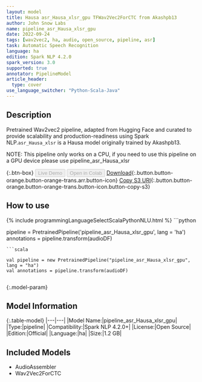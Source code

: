 ```yaml
---
layout: model
title: Hausa asr_Hausa_xlsr_gpu TFWav2Vec2ForCTC from Akashpb13
author: John Snow Labs
name: pipeline_asr_Hausa_xlsr_gpu
date: 2022-09-24
tags: [wav2vec2, ha, audio, open_source, pipeline, asr]
task: Automatic Speech Recognition
language: ha
edition: Spark NLP 4.2.0
spark_version: 3.0
supported: true
annotator: PipelineModel
article_header:
  type: cover
use_language_switcher: "Python-Scala-Java"
---
```


## Description

Pretrained Wav2vec2  pipeline, adapted from Hugging Face and curated to provide scalability and production-readiness using Spark NLP.`asr_Hausa_xlsr` is a Hausa model originally trained by Akashpb13.

NOTE: This pipeline only works on a CPU, if you need to use this pipeline on a GPU device please use pipeline_asr_Hausa_xlsr

{:.btn-box}
<button class="button button-orange" disabled>Live Demo</button>
<button class="button button-orange" disabled>Open in Colab</button>
[Download](https://s3.amazonaws.com/auxdata.johnsnowlabs.com/public/models/pipeline_asr_Hausa_xlsr_gpu_ha_4.2.0_3.0_1664043795781.zip){:.button.button-orange.button-orange-trans.arr.button-icon}
[Copy S3 URI](s3://auxdata.johnsnowlabs.com/public/models/pipeline_asr_Hausa_xlsr_gpu_ha_4.2.0_3.0_1664043795781.zip){:.button.button-orange.button-orange-trans.button-icon.button-copy-s3}

## How to use



<div class="tabs-box" markdown="1">
{% include programmingLanguageSelectScalaPythonNLU.html %}
```python

pipeline = PretrainedPipeline('pipeline_asr_Hausa_xlsr_gpu', lang = 'ha')
annotations =  pipeline.transform(audioDF)
    
```
```scala

val pipeline = new PretrainedPipeline("pipeline_asr_Hausa_xlsr_gpu", lang = "ha")
val annotations = pipeline.transform(audioDF)
    
```
</div>

{:.model-param}
## Model Information

{:.table-model}
|---|---|
|Model Name:|pipeline_asr_Hausa_xlsr_gpu|
|Type:|pipeline|
|Compatibility:|Spark NLP 4.2.0+|
|License:|Open Source|
|Edition:|Official|
|Language:|ha|
|Size:|1.2 GB|

## Included Models

- AudioAssembler
- Wav2Vec2ForCTC